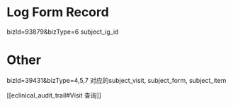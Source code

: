 # Log Form Record
bizId=93879&bizType=6 subject_ig_id

# Other
bizId=39431&bizType=4,5,7 对应的subject_visit, subject_form, subject_item

[[eclinical_audit_trail#Visit 查询]]

